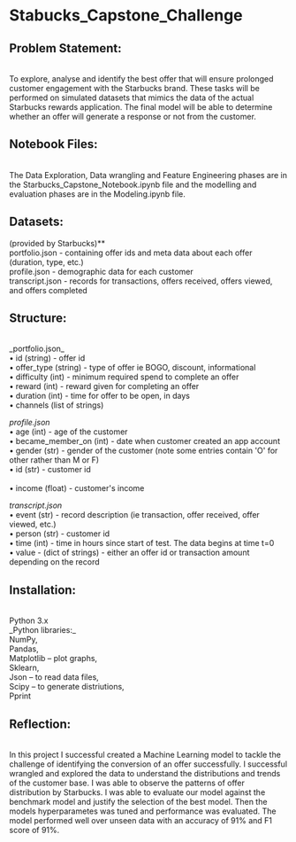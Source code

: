 # Stabucks_Capstone_Challenge<br />
<h2>Problem Statement:</h2><br />
To explore, analyse and identify the best offer that will ensure prolonged customer engagement with the Starbucks brand. These tasks will be performed on simulated datasets that mimics the data of the actual Starbucks rewards application. The final model will be able to determine whether an offer will generate a response or not from the customer.

<h2>Notebook Files:</h2><br />
The Data Exploration, Data wrangling and Feature Engineering phases are in the Starbucks_Capstone_Notebook.ipynb file and the modelling and evaluation phases are in the Modeling.ipynb file.

<h2>Datasets:</h2> (provided by Starbucks)**<br />
portfolio.json - containing offer ids and meta data about each offer (duration, type, etc.)<br />
profile.json - demographic data for each customer<br />
transcript.json - records for transactions, offers received, offers viewed, and offers completed<br />

<h2>Structure:</h2><br />
_portfolio.json_<br />
•	id (string) - offer id<br />
•	offer_type (string) - type of offer ie BOGO, discount, informational<br />
•	difficulty (int) - minimum required spend to complete an offer<br />
•	reward (int) - reward given for completing an offer<br />
•	duration (int) - time for offer to be open, in days<br />
•	channels (list of strings)<br />

_profile.json_<br />
•	age (int) - age of the customer<br />
•	became_member_on (int) - date when customer created an app account<br />
•	gender (str) - gender of the customer (note some entries contain 'O' for other rather than M or F)<br />
•	id (str) - customer id<br /><br />
•	income (float) - customer's income

_transcript.json_<br />
•	event (str) - record description (ie transaction, offer received, offer viewed, etc.)<br />
•	person (str) - customer id<br />
•	time (int) - time in hours since start of test. The data begins at time t=0<br />
•	value - (dict of strings) - either an offer id or transaction amount depending on the record<br />

<h2>Installation:</h2><br />
Python 3.x <br />
_Python libraries:_ <br /> NumPy,<br />
		  Pandas,<br />
		  Matplotlib – plot graphs,<br />
		  Sklearn,<br />
		  Json – to read data files,<br />
		  Scipy – to generate distriutions,<br />
		  Pprint<br />

<h2>Reflection:</h2><br />
In this project I successful created a Machine Learning model to tackle the challenge of identifying the conversion of an offer successfully. I successful wrangled and explored the data to understand the distributions and trends of the customer base. I was able to observe the patterns of offer distribution by Starbucks. 
I was able to evaluate our model against the benchmark model and justify the selection of the best model. Then the models hyperparametes was tuned and performance was evaluated. The model performed well over unseen data with an accuracy of 91% and F1 score of 91%.


